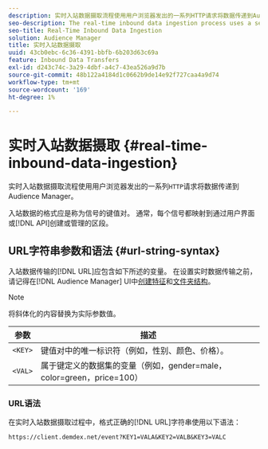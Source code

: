 ```yaml
---
description: 实时入站数据摄取流程使用用户浏览器发出的一系列HTTP请求将数据传递到Audience Manager。
seo-description: The real-time inbound data ingestion process uses a series of HTTP requests from a user's browser to pass in data to Audience Manager.
seo-title: Real-Time Inbound Data Ingestion
solution: Audience Manager
title: 实时入站数据摄取
uuid: 43cb0ebc-6c36-4391-bbfb-6b203d63c69a
feature: Inbound Data Transfers
exl-id: d243c74c-3a29-4dbf-a4c7-43ea526a9d7b
source-git-commit: 48b122a4184d1c0662b9de14e92f727caa4a9d74
workflow-type: tm+mt
source-wordcount: '169'
ht-degree: 1%

---
```


# 实时入站数据摄取 {#real-time-inbound-data-ingestion}

实时入站数据摄取流程使用用户浏览器发出的一系列`HTTP`请求将数据传递到Audience Manager。

<!-- c_rt_inbound_real_time.xml -->

入站数据的格式应是称为信号的键值对。 通常，每个信号都映射到通过用户界面或[!DNL API]创建或管理的区段。

## URL字符串参数和语法 {#url-string-syntax}

入站数据传输的[!DNL URL]应包含如下所述的变量。 在设置实时数据传输之前，请记得在[!DNL Audience Manager] UI中[创建特征](../../../features/traits/create-onboarded-rule-based-traits.md)和[文件夹结构](../../../features/traits/trait-storage.md#create-trait-storage-folder)。

>[!NOTE]
>
>将斜体化的内容替换为实际参数值。

| 参数 | 描述 |
|---|---|
| `<KEY>` | 键值对中的唯一标识符（例如，性别、颜色、价格）。 |
| `<VAL>` | 属于键定义的数据集的变量（例如，gender=male，color=green，price=100） |

### URL语法

在实时入站数据摄取过程中，格式正确的[!DNL URL]字符串使用以下语法：

```
https://client.demdex.net/event?KEY1=VALA&KEY2=VALB&KEY3=VALC
```
